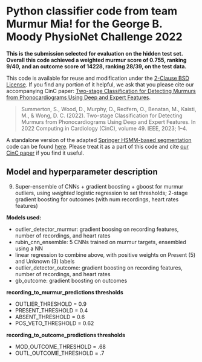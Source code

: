 # Python classifier code from team Murmur Mia! for the George B. Moody PhysioNet Challenge 2022

**This is the submission selected for evaluation on the hidden test set. Overall this code achieved a weighted murmur score of 0.755, ranking 9/40, and an outcome score of 14228, ranking 28/39, on the test data.**

This code is available for reuse and modification under the [2-Clause BSD License](https://opensource.org/licenses/BSD-2-Clause). If you find any portion of it helpful, we ask that you please cite our accompanying CinC paper: [Two-stage Classification for Detecting Murmurs from Phonocardiograms Using Deep and Expert Features](https://cinc.org/2022/Program/accepted/322_Preprint.pdf).

> Summerton, S., Wood, D., Murphy, D., Redfern, O., Benatan, M., Kaisti, M., & Wong, D. C. (2022). Two-stage Classification for Detecting Murmurs from Phonocardiograms Using Deep and Expert Features. In 2022 Computing in Cardiology (CinC), volume 49. IEEE, 2023; 1–4.

A standalone version of the adapted [Springer HSMM-based segmentation](https://ieeexplore.ieee.org/document/7234876/) code can be found [here](https://github.com/EchoStatements/Springer-Segmentation-Python). Please treat it as a part of this code and cite [our CinC paper](https://cinc.org/2022/Program/accepted/322_Preprint.pdf) if you find it useful.

## Model and hyperparameter description

09. Super-ensemble of CNNs + gradient boosting + gboost for murmur outliers, using *weighted* logistic regression to set thresholds; 2-stage gradient boosting for outcomes (with num recordings, heart rates features)

**Models used:**
  * outlier_detector_murmur: gradient boosing on recording features, number of recordings, and heart rates 
  * rubin_cnn_ensemble: 5 CNNs trained on murmur targets, ensembled using a NN
  * linear regression to combine above, with positive weights on Present (5) and Unknown (3) labels
  * outlier_detector_outcome: gradient boosting on recording features, number of recordings, and heart rates
  * gb_outcome: gradient boosting on outcomes

**recording_to_murmur_predictions thresholds**
  * OUTLIER_THRESHOLD = 0.9
  * PRESENT_THRESHOLD = 0.4
  * ABSENT_THRESHOLD = 0.6
  * POS_VETO_THRESHOLD = 0.62

**recording_to_outcome_predictions thresholds**
  * MOD_OUTCOME_THRESHOLD = .68
  * OUTL_OUTCOME_THRESHOLD = .7
